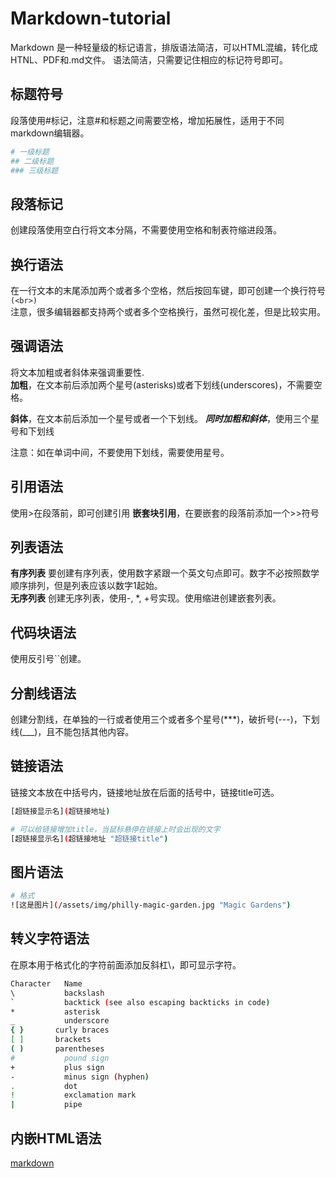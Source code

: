 # Markdown-tutorial
Markdown 是一种轻量级的标记语言，排版语法简洁，可以HTML混编，转化成HTNL、PDF和.md文件。
语法简洁，只需要记住相应的标记符号即可。

## 标题符号
段落使用#标记，注意#和标题之间需要空格，增加拓展性，适用于不同markdown编辑器。
```bash
# 一级标题
## 二级标题
### 三级标题
```
## 段落标记
创建段落使用空白行将文本分隔，不需要使用空格和制表符缩进段落。  

## 换行语法
在一行文本的末尾添加两个或者多个空格，然后按回车键，即可创建一个换行符号`(<br>)`  
注意，很多编辑器都支持两个或者多个空格换行，虽然可视化差，但是比较实用。  

## 强调语法
将文本加粗或者斜体来强调重要性.  
**加粗**，在文本前后添加两个星号(asterisks)或者下划线(underscores)，不需要空格。

**斜体**，在文本前后添加一个星号或者一个下划线。
***同时加粗和斜体***，使用三个星号和下划线

注意：如在单词中间，不要使用下划线，需要使用星号。

## 引用语法
使用>在段落前，即可创建引用
**嵌套块引用**，在要嵌套的段落前添加一个>>符号

## 列表语法

**有序列表**
要创建有序列表，使用数字紧跟一个英文句点即可。数字不必按照数学顺序排列，但是列表应该以数字1起始。  
**无序列表**
创建无序列表，使用-, *, +号实现。使用缩进创建嵌套列表。


## 代码块语法
使用反引号``创建。

## 分割线语法

创建分割线，在单独的一行或者使用三个或者多个星号(***)，破折号(---)，下划线(___)，且不能包括其他内容。

## 链接语法
链接文本放在中括号内，链接地址放在后面的括号中，链接title可选。
```bash
[超链接显示名](超链接地址)

# 可以给链接增加title，当鼠标悬停在链接上时会出现的文字
[超链接显示名](超链接地址 "超链接title")

```

## 图片语法
```bash
# 格式
![这是图片](/assets/img/philly-magic-garden.jpg "Magic Gardens")
```

## 转义字符语法
在原本用于格式化的字符前面添加反斜杠\，即可显示字符。

```bash
Character	Name
\	        backslash
`	        backtick (see also escaping backticks in code)
*	        asterisk
_	        underscore
{ }	      curly braces
[ ]	      brackets
( )	      parentheses
#	        pound sign
+	        plus sign
-	        minus sign (hyphen)
.	        dot
!	        exclamation mark
|	        pipe
```
## 内嵌HTML语法











[markdown](https://markdown.com.cn/basic-syntax/line-breaks.html)
